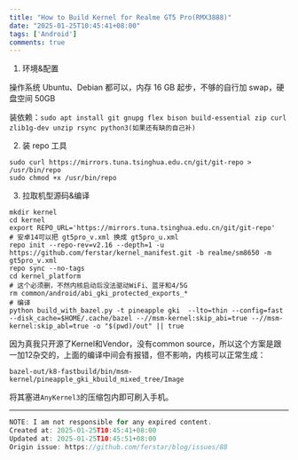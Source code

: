 ```yaml
---
title: "How to Build Kernel for Realme GT5 Pro(RMX3888)"
date: "2025-01-25T10:45:41+08:00"
tags: ['Android']
comments: true
---
```


1. 环境&配置

操作系统 Ubuntu、Debian 都可以，内存 16 GB 起步，不够的自行加 swap，硬盘空间 50GB

装依赖：`sudo apt install git gnupg flex bison build-essential zip curl zlib1g-dev unzip rsync python3(如果还有缺的自己补)`

2. 装 repo 工具

```shell
sudo curl https://mirrors.tuna.tsinghua.edu.cn/git/git-repo > /usr/bin/repo
sudo chmod +x /usr/bin/repo
```

3. 拉取机型源码&编译

```shell
mkdir kernel
cd kernel
export REPO_URL='https://mirrors.tuna.tsinghua.edu.cn/git/git-repo' 
# 安卓14可以把 gt5pro_v.xml 换成 gt5pro_u.xml
repo init --repo-rev=v2.16 --depth=1 -u https://github.com/ferstar/kernel_manifest.git -b realme/sm8650 -m gt5pro_v.xml
repo sync --no-tags
cd kernel_platform
# 这个必须删，不然内核启动后没法驱动WiFi、蓝牙和4/5G
rm common/android/abi_gki_protected_exports_*
# 编译
python build_with_bazel.py -t pineapple gki  --lto=thin --config=fast --disk_cache=$HOME/.cache/bazel --//msm-kernel:skip_abi=true --//msm-kernel:skip_abl=true -o "$(pwd)/out" || true
```

因为真我只开源了Kernel和Vendor，没有common source，所以这个方案是跟一加12杂交的，上面的编译中间会有报错，但不影响，内核可以正常生成：

`bazel-out/k8-fastbuild/bin/msm-kernel/pineapple_gki_kbuild_mixed_tree/Image`

将其塞进`AnyKernel3`的压缩包内即可刷入手机。



---

```js
NOTE: I am not responsible for any expired content.
Created at: 2025-01-25T10:45:41+08:00
Updated at: 2025-01-25T10:45:51+08:00
Origin issue: https://github.com/ferstar/blog/issues/88
```
